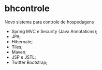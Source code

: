 # bhcontrole
Novo sistema para controle de hospedagens

- Spring MVC e Security (Java Annotations);
- JPA;
- Hibernate;
- Tiles;
- Maven;
- JSP e JSTL;
- Twitter Bootstrap;

